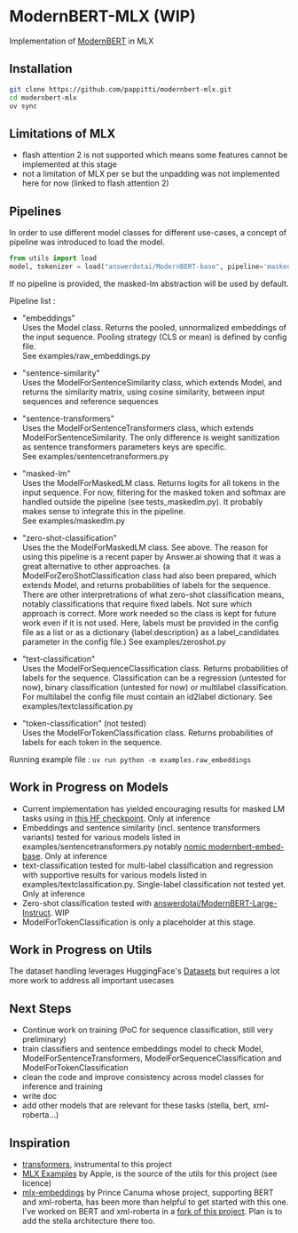 # ModernBERT-MLX (WIP)

Implementation of [ModernBERT](https://arxiv.org/abs/2412.13663) in MLX  

## Installation
```bash
git clone https://github.com/pappitti/modernbert-mlx.git
cd modernbert-mlx
uv sync
```

## Limitations of MLX
- flash attention 2 is not supported which means some features cannot be implemented at this stage
- not a limitation of MLX per se but the unpadding was not implemented here for now (linked to flash attention 2)

## Pipelines
In order to use different model classes for different use-cases, a concept of pipeline was introduced to load the model.  
```python
from utils import load
model, tokenizer = load("answerdotai/ModernBERT-base", pipeline='masked-lm')
```  
If no pipeline is provided, the masked-lm abstraction will be used by default.  
  
Pipeline list : 
- "embeddings"  
Uses the Model class. Returns the pooled, unnormalized embeddings of the input sequence. Pooling strategy (CLS or mean) is defined by config file.  
See examples/raw_embeddings.py  
  
- "sentence-similarity"  
Uses the ModelForSentenceSimilarity class, which extends Model, and returns the similarity matrix, using cosine similarity, between input sequences and reference sequences 
  
- "sentence-transformers"  
Uses the ModelForSentenceTransformers class, which extends ModelForSentenceSimilarity. The only difference is weight sanitization as sentence transformers parameters keys are specific.  
See examples/sentencetransformers.py  
  
- "masked-lm"  
Uses the ModelForMaskedLM class. Returns logits for all tokens in the input sequence. For now, filtering for the masked token and softmax are handled outside the pipeline (see tests_maskedlm.py). It probably makes sense to integrate this in the pipeline.  
See examples/maskedlm.py  
  
- "zero-shot-classification"  
Uses the the ModelForMaskedLM class. See above. The reason for using this pipeline is a recent paper by Answer.ai showing that it was a great alternative to other approaches. (a ModelForZeroShotClassification class had also been prepared, which extends Model, and returns probabilities of labels for the sequence. There are other interpretrations of what zero-shot classification means, notably classifications that require fixed labels. Not sure which approach is correct. More work needed so the class is kept for future work even if it is not used. Here, labels must be provided in the config file as a list or as a dictionary {label:description} as a label_candidates parameter in the config file.) 
See examples/zeroshot.py 
  
- "text-classification"  
Uses the ModelForSequenceClassification class. Returns probabilities of labels for the sequence. Classification can be a regression (untested for now), binary classification (untested for now) or multilabel classification. For multilabel the config file must contain an id2label dictionary. 
See examples/textclassification.py
  
- "token-classification" (not tested)  
Uses the ModelForTokenClassification class. Returns probabilities of labels for each token in the sequence.

Running example file : `uv run python -m examples.raw_embeddings`

## Work in Progress on Models
- Current implementation has yielded encouraging results for masked LM tasks using in [this HF checkpoint](https://huggingface.co/answerdotai/ModernBERT-base). Only at inference
- Embeddings and sentence similarity (incl. sentence transformers variants) tested for various models listed in examples/sentencetransformers.py notably [nomic modernbert-embed-base](https://huggingface.co/nomic-ai/modernbert-embed-base). Only at inference
- text-classification tested for multi-label classification and regression with supportive results for various models listed in examples/textclassification.py. Single-label classification not tested yet. Only at inference  
- Zero-shot classification tested with [answerdotai/ModernBERT-Large-Instruct](https://huggingface.co/answerdotai/ModernBERT-Large-Instruct). WIP    
- ModelForTokenClassification is only a placeholder at this stage.

## Work in Progress on Utils
The dataset handling leverages HuggingFace's [Datasets](https://huggingface.co/docs/datasets/index) but requires a lot more work to address all important usecases

## Next Steps
- Continue work on training (PoC for sequence classification, still very preliminary)
- train classifiers and sentence embeddings model to check Model, ModelForSentenceTransformers, ModelForSequenceClassification and ModelForTokenClassification
- clean the code and improve consistency across model classes for inference and training
- write doc
- add other models that are relevant for these tasks (stella, bert, xml-roberta...)

## Inspiration
- [transformers](https://github.com/huggingface/transformers/blob/main/src/transformers/models/modernbert/modular_modernbert.py), instrumental to this project
- [MLX Examples](https://github.com/ml-explore/mlx-examples) by Apple, is the source of the utils for this project (see licence)
- [mlx-embeddings](https://github.com/Blaizzy/mlx-embeddings) by Prince Canuma whose project, supporting BERT and xml-roberta, has been more than helpful to get started with this one. I've worked on BERT and xml-roberta in a [fork of this project](https://github.com/pappitti/mlx-embeddings). Plan is to add the stella architecture there too.     